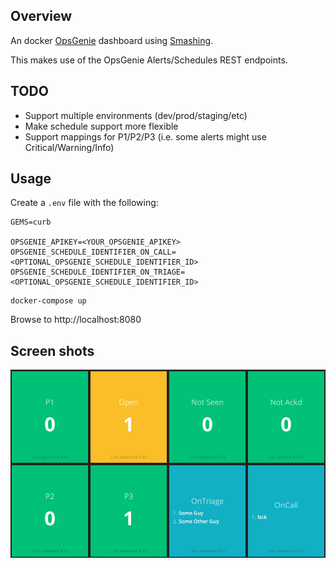 ## Overview

An docker [OpsGenie](https://opsgenie.com) dashboard using [Smashing](https://smashing.github.io/).

This makes use of the OpsGenie Alerts/Schedules REST endpoints.

## TODO

- Support multiple environments (dev/prod/staging/etc)
- Make schedule support more flexible
- Support mappings for P1/P2/P3 (i.e. some alerts might use Critical/Warning/Info)

## Usage

Create a `.env` file with the following:

```
GEMS=curb

OPSGENIE_APIKEY=<YOUR_OPSGENIE_APIKEY>
OPSGENIE_SCHEDULE_IDENTIFIER_ON_CALL=<OPTIONAL_OPSGENIE_SCHEDULE_IDENTIFIER_ID>
OPSGENIE_SCHEDULE_IDENTIFIER_ON_TRIAGE=<OPTIONAL_OPSGENIE_SCHEDULE_IDENTIFIER_ID>
```

```
docker-compose up
```

Browse to http://localhost:8080

## Screen shots

![Index Page](docs/opsgenie.png)
